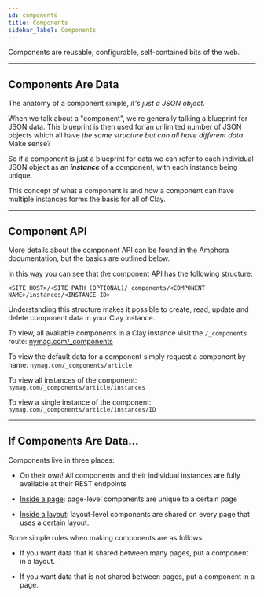 ```yaml
---
id: components
title: Components
sidebar_label: Components
---
```



Components are reusable, configurable, self-contained bits of the web.

---

## Components Are Data
The anatomy of a component simple, _it's just a JSON object_.

When we talk about a "component", we're generally talking a blueprint for JSON data. This blueprint is then used for an unlimited number of JSON objects which all have _the same structure but can all have different data_. Make sense?

So if a component is just a blueprint for data we can refer to each individual JSON object as an **_instance_** of a component, with each instance being unique.

This concept of what a component is and how a component can have multiple instances forms the basis for all of Clay.

---

## Component API
More details about the component API can be found in the Amphora documentation, but the basics are outlined below.

In this way you can see that the component API has the following structure:

`<SITE HOST>/<SITE PATH (OPTIONAL)/_components/<COMPONENT NAME>/instances/<INSTANCE ID>`

Understanding this structure makes it possible to create, read, update and delete component data in your Clay instance.

To view, all available components in a Clay instance visit the `/_components` route: [nymag.com/_components​](http://nymag.com/_components/)

To view the default data for a component simply request a component by name: `nymag.com/_components/article​`

To view all instances of the component: `nymag.com/_components/article/instances​`

To view a single instance of the component: `nymag.com/_components/article/instances/ID`


---

## If Components Are Data...

Components live in three places:

- On their own! All components and their individual instances are fully available at their REST endpoints

- [Inside a page](pages.md): page-level components are unique to a certain page

- [Inside a layout](layouts.md): layout-level components are shared on every page that uses a certain
layout.

Some simple rules when making components are as follows:

- If you want data that is shared between many pages, put a component in a layout.

- If you want data that is not shared between pages, put a component in a page.
